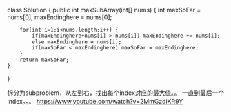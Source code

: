 class Solution {
    public int maxSubArray(int[] nums) {
        int maxSoFar = nums[0], maxEndinghere = nums[0];
       
        for(int i=1;i<nums.length;i++) {
            if(maxEndinghere+nums[i] > nums[i]) maxEndinghere += nums[i];
            else maxEndinghere = nums[i];
            if(maxSoFar < maxEndinghere) maxSoFar = maxEndinghere;
        }
        return maxSoFar;
    }
}

拆分为subproblem，从左到右，找出每个index对应的最大值。。
一直到最后一个index。。。
https://www.youtube.com/watch?v=2MmGzdiKR9Y